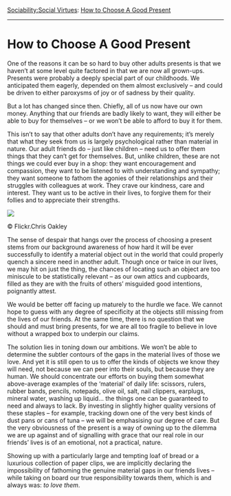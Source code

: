 [Sociability:](https://www.theschooloflife.com/thebookoflife/category/sociability/)[Social Virtues](https://www.theschooloflife.com/thebookoflife/category/sociability/social-virtues/): [How to Choose A Good Present](https://www.theschooloflife.com/thebookoflife/how-to-choose-a-good-present/)

* * *

# How to Choose A Good Present

One of the reasons it can be so hard to buy other adults presents is that we haven’t at some level quite factored in that we are now all grown-ups. Presents were probably a deeply special part of our childhoods. We anticipated them eagerly, depended on them almost exclusively – and could be driven to either paroxysms of joy or of sadness by their quality.

But a lot has changed since then. Chiefly, all of us now have our own money. Anything that our friends are badly likely to want, they will either be able to buy for themselves – or we won’t be able to afford to buy it for them.

This isn’t to say that other adults don’t have any requirements; it’s merely that what they seek from us is largely psychological rather than material in nature. Our adult friends do – just like children – need us to offer them things that they can’t get for themselves. But, unlike children, these are not things we could ever buy in a shop: they want encouragement and compassion, they want to be listened to with understanding and sympathy; they want someone to fathom the agonies of their relationships and their struggles with colleagues at work. They crave our kindness, care and interest. They want us to be active in their lives, to forgive them for their follies and to appreciate their strengths.

 ![](https://www.theschooloflife.com/thebookoflife/wp-content/uploads/2018/12/8354605789_4e8e586b4f_z-2.jpg)

© Flickr.Chris Oakley

The sense of despair that hangs over the process of choosing a present stems from our background awareness of how hard it will be ever successfully to identify a material object out in the world that could properly quench a sincere need in another adult. Though once or twice in our lives, we may hit on just the thing, the chances of locating such an object are too miniscule to be statistically relevant – as our own attics and cupboards, filled as they are with the fruits of others’ misguided good intentions, poignantly attest.

We would be better off facing up maturely to the hurdle we face. We cannot hope to guess with any degree of specificity at the objects still missing from the lives of our friends. At the same time, there is no question that we should and must bring presents, for we are all too fragile to believe in love without a wrapped box to underpin our claims.

The solution lies in toning down our ambitions. We won’t be able to determine the subtler contours of the gaps in the material lives of those we love. And yet it is still open to us to offer the kinds of objects we know they will need, not because we can peer into their souls, but because they are human. We should concentrate our efforts on buying them somewhat above-average examples of the ‘material’ of daily life: scissors, rulers, rubber bands, pencils, notepads, olive oil, salt, nail clippers, earplugs, mineral water, washing up liquid… the things one can be guaranteed to need and always to lack. By investing in slightly higher quality versions of these staples – for example, tracking down one of the very best kinds of dust pans or cans of tuna – we will be emphasising our degree of care. But the very obviousness of the present is a way of owning up to the dilemma we are up against and of signalling with grace that our real role in our friends’ lives is of an emotional, not a practical, nature.

Showing up with a particularly large and tempting loaf of bread or a luxurious collection of paper clips, we are implicitly declaring the impossibility of fathoming the genuine material gaps in our friends lives – while taking on board our true responsibility towards them, which is and always was: _to love them_.
